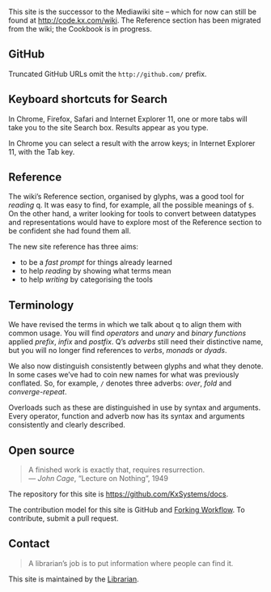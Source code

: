 This site is the successor to the Mediawiki site – which for now can still be found at <http://code.kx.com/wiki>. The Reference section has been migrated from the wiki; the Cookbook is in progress. 

## <i class="fa fa-github"></i> GitHub

Truncated GitHub URLs omit the `http://github.com/` prefix. 


## <i class="fa fa-keyboard-o"></i> Keyboard shortcuts for Search

In Chrome, Firefox, Safari and Internet Explorer 11, one or more tabs will take you to the site Search box. Results appear as you type. 

In Chrome you can select a result with the arrow keys; in Internet Explorer 11, with the Tab key. 


## <i class="fa fa-life-ring"></i> Reference

The wiki’s Reference section, organised by glyphs, was a good tool for _reading_ q. It was easy to find, for example, all the possible meanings of `$`. On the other hand, a writer looking for tools to convert between datatypes and representations would have to explore most of the Reference section to be confident she had found them all. 

The new site reference has three aims:

- to be a _fast prompt_ for things already learned 
- to help _reading_ by showing what terms mean
- to help _writing_ by categorising the tools 


## <i class="fa fa-book"></i> Terminology

We have revised the terms in which we talk about q to align them with common usage. You will find _operators_ and _unary_ and _binary_ _functions_ applied _prefix_, _infix_ and _postfix_. Q’s _adverbs_ still need their distinctive name, but you will no longer find references to _verbs_, _monads_ or _dyads_. 

We also now distinguish consistently between glyphs and what they denote. In some cases we’ve had to coin new names for what was previously conflated. So, for example, `/` denotes three adverbs: _over_, _fold_ and _converge-repeat_. 

Overloads such as these are distinguished in use by syntax and arguments. Every operator, function and adverb now has its syntax and arguments consistently and clearly described. 


## <i class="fa fa-github"></i> Open source

> A finished work is exactly that, requires resurrection.  
— _John Cage_, “Lecture on Nothing”, 1949

The repository for this site is https://github.com/KxSystems/docs. 

The contribution model for this site is GitHub and [Forking Workflow](https://www.atlassian.com/git/tutorials/comparing-workflows#forking-workflow"). 
To contribute, submit a pull request. 


## <i class="fa fa-envelope-o"></i> Contact

> A librarian’s job is to put information where people can find it. 

This site is maintained by the [Librarian](mailto:librarian@kx.com).

